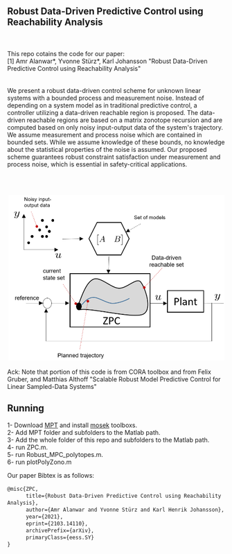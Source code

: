 ## Robust Data-Driven Predictive Control using Reachability Analysis
<br /> 
<br /> 
This repo cotains the code for our paper:<br /> 
[1] Amr Alanwar*, Yvonne Stürz*, Karl Johansson "Robust Data-Driven Predictive Control using Reachability Analysis" <br />
<br /> 
<br /> 
We present a robust data-driven control scheme for unknown linear systems with a bounded process and measurement noise. Instead of depending on a system model as in traditional predictive control, a controller utilizing a data-driven reachable region is proposed. The data-driven reachable regions are based on a matrix zonotope recursion and are computed based on only noisy input-output data of the system's trajectory. We assume measurement and process noise which are contained in bounded sets. While we assume knowledge of these bounds, no knowledge about the statistical properties of the noise is assumed. Our proposed scheme guarantees robust constraint satisfaction under measurement and process noise, which is essential in safety-critical applications.<br />

<br /> <br />
<p align="center">
<img
src="Figures/reachmpc.png"
raw=true
alt="Subject Pronouns"
width=500
/>
</p>

Ack: Note that portion of this code is from CORA toolbox and from Felix Gruber, and Matthias Althoff "Scalable Robust Model Predictive Control for Linear Sampled-Data Systems"
<br /> 

## Running 
1- Download [MPT](https://www.mpt3.org) and install [mosek](https://www.mosek.com/products/academic-licenses/) toolboxs.<br />
2- Add MPT folder and subfolders to the Matlab path.  <br />
3- Add the whole folder of this repo and subfolders to the Matlab path.  <br />
4- run ZPC.m.<br />
5- run Robust_MPC_polytopes.m.<br />
6- run plotPolyZono.m <br />

Our paper Bibtex is as follows:<br />
```
@misc{ZPC,
      title={Robust Data-Driven Predictive Control using Reachability Analysis}, 
      author={Amr Alanwar and Yvonne Stürz and Karl Henrik Johansson},
      year={2021},
      eprint={2103.14110},
      archivePrefix={arXiv},
      primaryClass={eess.SY}
}
```

